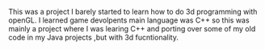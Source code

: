 This was a project I barely started to learn how to do 3d programming with openGL. I learned game devolpents main language was C++ so this
was mainly a project where I was learing C++ and porting over some of my old code in my Java projects ,but with 3d fucntionality.
